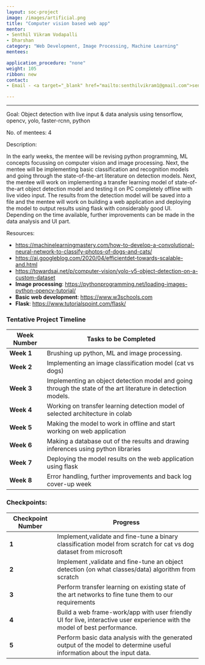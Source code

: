 ```yaml
---
layout: soc-project
image: /images/artificial.png
title: "Computer vision based web app"
mentor: 
- Senthil Vikram Vodapalli
- Dharshan 
category: "Web Development, Image Processing, Machine Learning"
mentees:

application_procedure: "none" 
weight: 105
ribbon: new
contact:
- Email - <a target="_blank" href="mailto:senthilvikram1@gmail.com">senthilvikram1@gmail.com</a>

---
```


---

<!--break-->

Goal: Object detection with live input & data analysis using tensorflow, opencv, yolo, faster-rcnn, python

No. of mentees: 4

Description:

In the early weeks, the mentee will be revising python programming, ML concepts focussing on computer vision and image processing. Next, the mentee will be implementing basic classification and recognition models and going through the state-of-the-art literature on detection models. Next, the mentee will work on implementing a transfer learning model of state-of-the-art object detection model and testing it on PC completely offline with live video input. The results from the detection model will be saved into a file and the mentee will work on building a web application and deploying the model to output results using flask with considerably good UI. Depending on the time available, further improvements can be made in the data analysis and UI part. 

Resources: 
- https://machinelearningmastery.com/how-to-develop-a-convolutional-neural-network-to-classify-photos-of-dogs-and-cats/ 
- https://ai.googleblog.com/2020/04/efficientdet-towards-scalable-and.html
- https://towardsai.net/p/computer-vision/yolo-v5-object-detection-on-a-custom-dataset
- **Image processing**: https://pythonprogramming.net/loading-images-python-opencv-tutorial/
- **Basic web development**: https://www.w3schools.com
- **Flask**: https://www.tutorialspoint.com/flask/

<!--break-->

<!--break-->
### Tentative Project Timeline

|Week Number  | Tasks to be Completed|
|--- | --- | 
|**Week 1** |Brushing up python, ML and image processing.|
|**Week 2** |Implementing an image classification model (cat vs dogs)|
|**Week 3** |Implementing an object detection model and going through the state of the art literature in detection models.|
|**Week 4** |Working on transfer learning detection model of selected architecture in colab
|**Week 5** | Making the model to work in offline and start working on web application|
|**Week 6** | Making a database out of the results and drawing inferences using python libraries|
|**Week 7** |Deploying the model results on the web application using flask|
|**Week 8** |Error handling, further improvements and back log cover-up week|


### Checkpoints:
<!--break-->

|Checkpoint Number  | Progress|
|--- | --- | 
|**1** | Implement,validate and fine-tune a binary classification model from scratch for cat vs dog dataset from microsoft|
|**2** |Implement ,validate and fine-tune an object detection (on what classes/data) algorithm from scratch|
|**3** |Perform transfer learning on existing state of the art networks to fine tune them to our requirements|
|**4** |Build a web frame-work/app with user friendly UI for live, interactive user experience with the model of best performance.|
|**5** |Perform basic data analysis with the generated output of the model to determine useful information about the input data.|

<!--break-->
